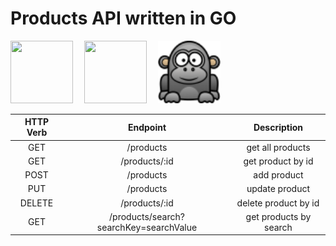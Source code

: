 # Products API written in GO
<p float="left">
<a href="https://go.dev/" target="_blank"><img src="https://cdn.jsdelivr.net/gh/devicons/devicon/icons/go/go-original.svg" height="100px" width="100px"/></a>
<a href="https://www.mongodb.com/" target="_blank"><img src="https://cdn.jsdelivr.net/gh/devicons/devicon/icons/mongodb/mongodb-original-wordmark.svg" height="100px" width="100px" style="margin-left:1em"/></a>
<a href="https://github.com/gorilla/mux" target="_blank"><img src="./github_resources/gorilla.png" height="100px" width="100px" style="margin-left:1em"/></a>
</p>

| HTTP Verb | Endpoint                               | Description                  |
|   :---:   |  :----:                                |    :---:                     |
| GET       | /products                              | get all products             |
| GET       | /products/:id                          | get product by id            |
| POST      | /products                              | add product                  |
| PUT       | /products                              | update product               |
| DELETE    | /products/:id                          | delete product by id         |
| GET       | /products/search?searchKey=searchValue | get products by search       |
